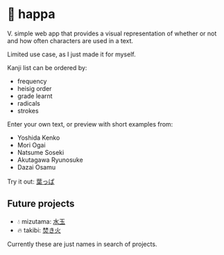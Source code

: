 # 🍃 happa

V. simple web app that provides a visual representation of whether or not and how often characters are used in a text.

Limited use case, as I just made it for myself.

Kanji list can be ordered by:

* frequency
* heisig order
* grade learnt
* radicals
* strokes

Enter your own text, or preview with short examples from:

* Yoshida Kenko
* Mori Ogai
* Natsume Soseki
* Akutagawa Ryunosuke
* Dazai Osamu

Try it out:
[葉っぱ](https://lukebeck.github.io/happa/)

## Future projects

* 💧 mizutama: [水玉](https://lukebeck.github.io/happa/mizutama)
* 🔥 takibi: [焚き火](https://lukebeck.github.io/happa/takibi)

Currently these are just names in search of projects.

